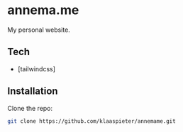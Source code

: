 # annema.me

My personal website.

## Tech

- [tailwindcss]

## Installation

Clone the repo:

```sh
git clone https://github.com/klaaspieter/annemame.git
```

[Tailwind]: https://tailwindcss.com/
